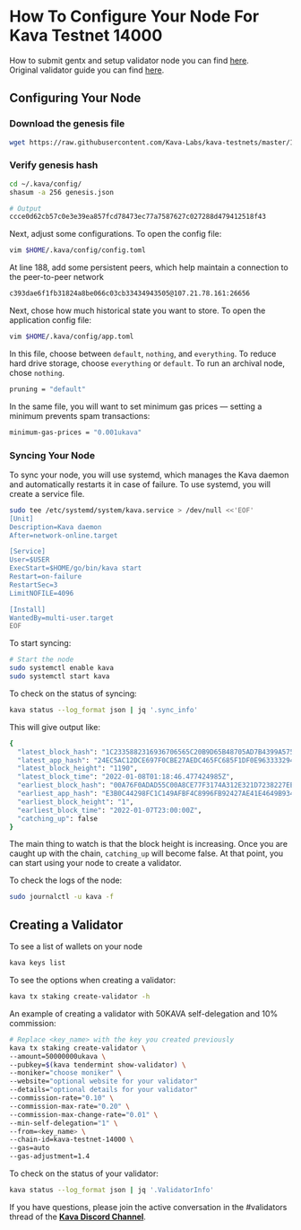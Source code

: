 # How To Configure Your Node For Kava Testnet 14000

How to submit gentx and setup validator node you can find [here](https://github.com/polkachu/cosmos-validators/blob/main/docs/kava/testnet-14000.md).  
Original validator guide you can find [here](https://github.com/Kava-Labs/kava/blob/master/docs/validator_guide.md).

## Configuring Your Node
### Download the genesis file
```bash
wget https://raw.githubusercontent.com/Kava-Labs/kava-testnets/master/14000/genesis.json -O ~/.kava/config/genesis.json
```
### Verify genesis hash
```bash
cd ~/.kava/config/
shasum -a 256 genesis.json

# Output
ccce0d62cb57c0e3e39ea857fcd78473ec77a7587627c027288d479412518f43
```

Next, adjust some configurations. To open the config file:
```bash
vim $HOME/.kava/config/config.toml
```
At line 188, add some persistent peers, which help maintain a connection to the peer-to-peer network
```bash
c393dae6f1fb31824a8be066c03cb33434943505@107.21.78.161:26656
```
Next, chose how much historical state you want to store. To open the application config file:
```bash
vim $HOME/.kava/config/app.toml
```
In this file, choose between `default`, `nothing`, and `everything`. To reduce hard drive storage, choose `everything` or `default`. To run an archival node, chose `nothing`.
```bash
pruning = "default"
```
In the same file, you will want to set minimum gas prices — setting a minimum prevents spam transactions:
```bash
minimum-gas-prices = "0.001ukava"
```
### Syncing Your Node
To sync your node, you will use systemd, which manages the Kava daemon and automatically restarts it in case of failure. To use systemd, you will create a service file.
```bash
sudo tee /etc/systemd/system/kava.service > /dev/null <<'EOF'
[Unit]
Description=Kava daemon
After=network-online.target

[Service]
User=$USER
ExecStart=$HOME/go/bin/kava start
Restart=on-failure
RestartSec=3
LimitNOFILE=4096

[Install]
WantedBy=multi-user.target
EOF
```
To start syncing:
```bash
# Start the node
sudo systemctl enable kava
sudo systemctl start kava
```
To check on the status of syncing:
```bash
kava status --log_format json | jq '.sync_info'
```
This will give output like:
```bash
{
  "latest_block_hash": "1C2335882316936706565C20B9D65B48705AD7B4399A575E7C44CB1006C3D68D",
  "latest_app_hash": "24EC5AC12DCE697F0CBE27AEDC465FC685F1DF0E963333294D9EE00CD3C5482D",
  "latest_block_height": "1190",
  "latest_block_time": "2022-01-08T01:18:46.477424985Z",
  "earliest_block_hash": "00A76F0ADAD55C00A8CE77F3174A312E321D7238227EED3229CA42E56839A89E",
  "earliest_app_hash": "E3B0C44298FC1C149AFBF4C8996FB92427AE41E4649B934CA495991B7852B855",
  "earliest_block_height": "1",
  "earliest_block_time": "2022-01-07T23:00:00Z",
  "catching_up": false
}
```
The main thing to watch is that the block height is increasing. Once you are caught up with the chain, `catching_up` will become false. At that point, you can start using your node to create a validator.

To check the logs of the node:
```bash
sudo journalctl -u kava -f
```

## Creating a Validator
To see a list of wallets on your node
```bash
kava keys list
```
To see the options when creating a validator:
```bash
kava tx staking create-validator -h
```
An example of creating a validator with 50KAVA self-delegation and 10% commission:
```bash
# Replace <key_name> with the key you created previously
kava tx staking create-validator \
--amount=50000000ukava \
--pubkey=$(kava tendermint show-validator) \
--moniker="choose moniker" \
--website="optional website for your validator"
--details="optional details for your validator"
--commission-rate="0.10" \
--commission-max-rate="0.20" \
--commission-max-change-rate="0.01" \
--min-self-delegation="1" \
--from=<key_name> \
--chain-id=kava-testnet-14000 \
--gas=auto
--gas-adjustment=1.4
```
To check on the status of your validator:
```bash
kava status --log_format json | jq '.ValidatorInfo'
```

If you have questions, please join the active conversation in the #validators thread of the [__Kava Discord Channel__](https://discord.com/invite/kQzh3Uv).
